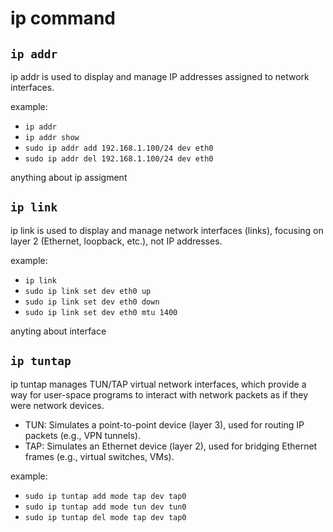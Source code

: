 # ip command

## `ip addr`
ip addr is used to display and manage IP addresses assigned to network interfaces.

example: 
- `ip addr`
- `ip addr show`
- `sudo ip addr add 192.168.1.100/24 dev eth0`
- `sudo ip addr del 192.168.1.100/24 dev eth0`

anything about ip assigment

## `ip link`
ip link is used to display and manage network interfaces (links), focusing on layer 2 (Ethernet, loopback, etc.), not IP addresses.

example:
- `ip link`
- `sudo ip link set dev eth0 up`
- `sudo ip link set dev eth0 down`
- `sudo ip link set dev eth0 mtu 1400`

anyting about interface

## `ip tuntap`
ip tuntap manages TUN/TAP virtual network interfaces, which provide a way for user-space programs to interact with network packets as if they were network devices.

- TUN: Simulates a point-to-point device (layer 3), used for routing IP packets (e.g., VPN tunnels).
- TAP: Simulates an Ethernet device (layer 2), used for bridging Ethernet frames (e.g., virtual switches, VMs).

example: 
- `sudo ip tuntap add mode tap dev tap0`
- `sudo ip tuntap add mode tun dev tun0`
- `sudo ip tuntap del mode tap dev tap0`